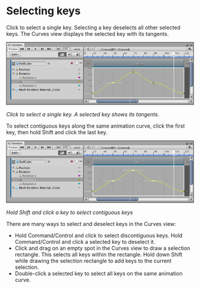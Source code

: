 # Selecting keys

Click to select a single key. Selecting a key deselects all other selected keys. The Curves view displays the selected
key with its tangents.

![Click to select a single key. A selected key shows its tangents.](images/timeline_curves_view_select_key.png)

_Click to select a single key. A selected key shows its tangents._

To select contiguous keys along the same animation curve, click the first key, then hold Shift and click the last key.

![Hold Shift and click a key to select contiguous keys](images/timeline_curves_view_select_contiguous.png)

_Hold Shift and click a key to select contiguous keys_

There are many ways to select and deselect keys in the Curves view:

* Hold Command/Control and click to select discontiguous keys. Hold Command/Control and click a selected key to deselect
  it.
* Click and drag on an empty spot in the Curves view to draw a selection rectangle. This selects all keys within the
  rectangle. Hold down Shift while drawing the selection rectangle to add keys to the current selection.
* Double-click a selected key to select all keys on the same animation curve.
